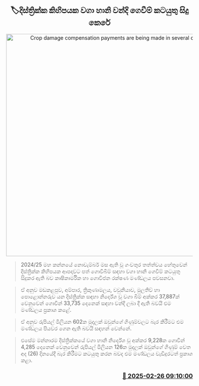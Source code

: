 <p align='center'><b><h2 align='center' title='Crop damage compensation payments are being made in several districts'>🏷දිස්ත්‍රික්ක කිහිපයක වගා හානි වන්දි ගෙවීම් කටයුතු සිදු කෙරේ</h2></b></p>
<p align='center'><img src='https://helakuru.sgp1.cdn.digitaloceanspaces.com/esana/images/lib/1000.jpg' width='600' alt='Crop damage compensation payments are being made in several districts'></p>

> 2024/25 මහ කන්නයේ නොවැම්බර් මස ඇති වූ ගංවතුර තත්ත්වය හේතුවෙන් දිස්ත්‍රික්ක කිහිපයක ආපදාවට පත් ගොවිබිම් සඳහා වගා හානි ගෙවීම් කටයුතු සිදුකර ඇති බව කෘෂිකාර්මික හා ගොවිජන රක්ෂණ මණ්ඩලය පවසනවා.

> ඒ අනුව මඩකළපුව, අම්පාර, ත්‍රිකුණාමලය, වවුනියාව, මුලතිව් හා ‍පොළොන්නරුව යන දිස්ත්‍රික්ක සඳහා නිර්දේශ වූ වගා බිම් අක්කර 37,887ක් වෙනුවෙන් ගොවීන් 33,735 දෙනෙක් සඳහා වන්දි ලබා දී ඇති බවයි එම මණ්ඩලය ප්‍රකාශ කළේ.

> ඒ අනුව රුපියල් මිලියන 602ක මුදලක් ඔවුන්ගේ ගිණුම්වලට බැර කිරීමට එම මණ්ඩලය පියවර ගෙන ඇති බවයි සඳහන් වෙන්නේ.

> එසේම මන්නාරම දිස්ත්‍රික්කයේ වගා හානි නිර්දේශ වූ අක්කර 9‍‍,228ක ගොවීන් 4,285 දෙනෙක් වෙනුවෙන් රුපියල් මිලියන 126ක මුදලක් ඔවුන්ගේ ගිණුම් වෙත අද (26) දිනයේදී බැර කිරීමට කටයුතු කරන බවද එම මණ්ඩලය වැඩිදුරටත් ප්‍රකාශ කළා.



<h3 align='right'><a href='https://www.helakuru.lk/esana/p/107822/'>📅 2025-02-26 09:10:00</a></h3>

